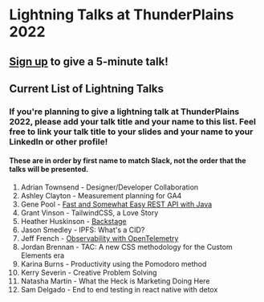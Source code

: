 # Lightning Talks at ThunderPlains 2022

## [Sign up](https://forms.gle/pcDNAexj3KNvQ4wK8) to give a 5-minute talk!

## Current List of Lightning Talks

### If you're planning to give a lightning talk at ThunderPlains 2022, please add your talk title and your name to this list. Feel free to link your talk title to your slides and your name to your LinkedIn or other profile!

#### These are in order by first name to match Slack, not the order that the talks will be presented.

1. Adrian Townsend - Designer/Developer Collaboration
2. Ashley Clayton - Measurement planning for GA4
3. Gene Pool - [Fast and Somewhat Easy REST API with Java](https://ln5.sync.com/dl/49c1e17c0/wx3hjr59-9bbyrnyc-pp597hrb-vsk2ea8m)
4. Grant Vinson - TailwindCSS, a Love Story
5. Heather Huskinson - [Backstage](https://docs.google.com/presentation/d/1qneOPYDzzh3hLcdahE0-Rt5FuPU_oyrYVREorZhE8PE/edit?usp=sharing)
6. Jason Smedley - IPFS: What's a CID?
7. Jeff French - [Observability with OpenTelemetry](https://docs.google.com/presentation/d/1FKSBoQ2cKbmZzvohLN--pXRvfMWGODFgkwFUkxPbZdM/edit?usp=sharing)
8. Jordan Brennan - TAC: A new CSS methodology for the Custom Elements era
9. Karina Burns - Productivity using the Pomodoro method
10. Kerry Severin - Creative Problem Solving
11. Natasha Martin - What the Heck is Marketing Doing Here
12. Sam Delgado - End to end testing in react native with detox
